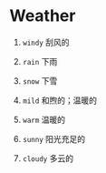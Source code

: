 # Weather

1. `windy` 刮风的

2. `rain` 下雨

3. `snow` 下雪

4. `mild` 和煦的；温暖的

5. `warm` 温暖的

6. `sunny` 阳光充足的

7. `cloudy` 多云的
